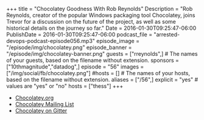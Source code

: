 +++
title = "Chocolatey Goodness With Rob Reynolds"
Description = "Rob Reynolds, creator of the popular Windows packaging tool Chocolatey, joins Trevor for a discussion on the future of the project, as well as some historical details on the journey so far."
Date = 2016-01-30T09:25:47-06:00
PublishDate = 2016-01-30T09:25:47-06:00
podcast_file = "arrested-devops-podcast-episode056.mp3"
episode_image = "/episode/img/chocolatey.png"
episode_banner = "/episode/img/chocolatey-banner.png"
guests = ["rreynolds",] # The names of your guests, based on the filename without extension.
sponsors = ["10thmagnitude","datadog",]
episode = "56"
images = ["/img/social/fb/chocolatey.png"]
#hosts = [] # The names of your hosts, based on the filename without extension.
aliases = ["/56",]
explicit = "yes" # values are "yes" or "no"
hosts = ["thess"]
+++
* [Chocolatey.org](https://chocolatey.org)
* [Chocolatey Mailing List](https://groups.google.com/forum/#!forum/chocolatey)
* [Chocolatey on Gitter](https://gitter.im/chocolatey/choco)
